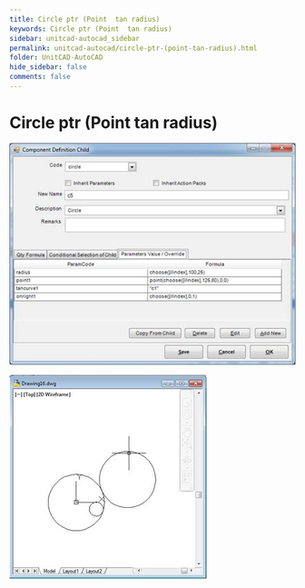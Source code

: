 ```yaml
---
title: Circle ptr (Point  tan radius)
keywords: Circle ptr (Point  tan radius)
sidebar: unitcad-autocad_sidebar
permalink: unitcad-autocad/circle-ptr-(point-tan-radius).html
folder: UnitCAD-AutoCAD
hide_sidebar: false
comments: false
---
```

# Circle ptr (Point  tan radius)

![](/images/circle-ptr-component-def.jpg)

![](/images/circle-ptr-drawing16.jpg)
